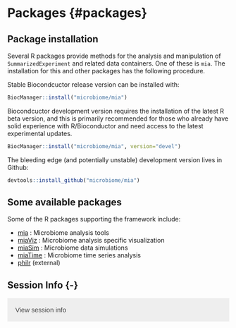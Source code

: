 # Packages {#packages}


<script>
document.addEventListener("click", function (event) {
    if (event.target.classList.contains("rebook-collapse")) {
        event.target.classList.toggle("active");
        var content = event.target.nextElementSibling;
        if (content.style.display === "block") {
            content.style.display = "none";
        } else {
            content.style.display = "block";
        }
    }
})
</script>

<style>
.rebook-collapse {
  background-color: #eee;
  color: #444;
  cursor: pointer;
  padding: 18px;
  width: 100%;
  border: none;
  text-align: left;
  outline: none;
  font-size: 15px;
}

.rebook-content {
  padding: 0 18px;
  display: none;
  overflow: hidden;
  background-color: #f1f1f1;
}
</style>


## Package installation

Several R packages provide methods for the analysis and manipulation
of `SummarizedExperiment` and related data containers. One of these is
`mia`. The installation for this and other packages has the following
procedure.

Stable Biocondcuctor release version can be installed with:


```r
BiocManager::install("microbiome/mia")
```

Biocondcuctor development version requires the installation of the
latest R beta version, and this is primarily recommended for those who
already have solid experience with R/Bioconductor and need access to
the latest experimental updates.


```r
BiocManager::install("microbiome/mia", version="devel")
```

The bleeding edge (and potentially unstable) development version lives
in Github:


```r
devtools::install_github("microbiome/mia")
```



## Some available packages

Some of the R packages supporting the framework include:

- [mia](microbiome.github.io/mia) : Microbiome analysis tools   
- [miaViz](microbiome.github.io/miaViz) : Microbiome analysis specific visualization
- [miaSim](microbiome.github.io/miaSim) : Microbiome data simulations
- [miaTime](microbiome.github.io/miaTime) : Microbiome time series analysis
- [philr](http://bioconductor.org/packages/devel/bioc/html/philr.html) (external)




## Session Info {-}

<button class="rebook-collapse">View session info</button>
<div class="rebook-content">
```
R version 4.1.3 (2022-03-10)
Platform: x86_64-pc-linux-gnu (64-bit)
Running under: Ubuntu 20.04.4 LTS

Matrix products: default
BLAS/LAPACK: /usr/lib/x86_64-linux-gnu/openblas-pthread/libopenblasp-r0.3.8.so

locale:
 [1] LC_CTYPE=en_US.UTF-8       LC_NUMERIC=C              
 [3] LC_TIME=en_US.UTF-8        LC_COLLATE=en_US.UTF-8    
 [5] LC_MONETARY=en_US.UTF-8    LC_MESSAGES=en_US.UTF-8   
 [7] LC_PAPER=en_US.UTF-8       LC_NAME=C                 
 [9] LC_ADDRESS=C               LC_TELEPHONE=C            
[11] LC_MEASUREMENT=en_US.UTF-8 LC_IDENTIFICATION=C       

attached base packages:
[1] stats     graphics  grDevices utils     datasets  methods   base     

other attached packages:
[1] BiocStyle_2.22.0 rebook_1.4.0    

loaded via a namespace (and not attached):
 [1] bookdown_0.26       dir.expiry_1.2.0    codetools_0.2-18   
 [4] XML_3.99-0.9        digest_0.6.29       stats4_4.1.3       
 [7] magrittr_2.0.3      evaluate_0.15       graph_1.72.0       
[10] rlang_1.0.2         stringi_1.7.6       cli_3.2.0          
[13] filelock_1.0.2      rmarkdown_2.13      tools_4.1.3        
[16] stringr_1.4.0       xfun_0.30           yaml_2.3.5         
[19] fastmap_1.1.0       compiler_4.1.3      BiocGenerics_0.40.0
[22] BiocManager_1.30.16 CodeDepends_0.6.5   htmltools_0.5.2    
[25] knitr_1.38         
```
</div>
